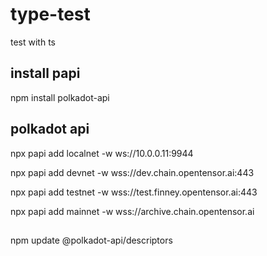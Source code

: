 # type-test

test with ts

## install papi

npm install polkadot-api

## polkadot api

npx papi add localnet -w ws://10.0.0.11:9944

npx papi add devnet -w wss://dev.chain.opentensor.ai:443

npx papi add testnet -w wss://test.finney.opentensor.ai:443

npx papi add mainnet -w wss://archive.chain.opentensor.ai

##

npm update @polkadot-api/descriptors
